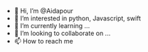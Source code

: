 - 👋 Hi, I’m @Aidapour
- 👀 I’m interested in python, Javascript, swift 
- 🌱 I’m currently learning ...
- 💞️ I’m looking to collaborate on ...
- 📫 How to reach me 

<!---
Aidapour/Aidapour is a ✨ special ✨ repository because its `README.md` (this file) appears on your GitHub profile.
You can click the Preview link to take a look at your changes.
--->
